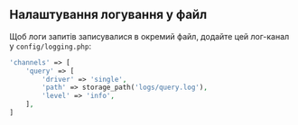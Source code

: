 ## Налаштування логування у файл

Щоб логи запитів записувалися в окремий файл, додайте цей лог-канал у `config/logging.php`:
```php
'channels' => [
    'query' => [
        'driver' => 'single',
        'path' => storage_path('logs/query.log'),
        'level' => 'info',
    ],
]
